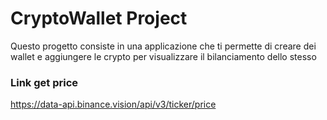 
# CryptoWallet Project

Questo progetto consiste in una applicazione che ti permette di creare dei wallet e aggiungere le crypto per visualizzare il bilanciamento dello stesso 

### Link get price 
https://data-api.binance.vision/api/v3/ticker/price